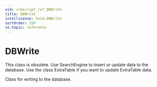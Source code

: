 ```yaml
---
uid: crmscript_ref_DBWrite
title: DBWrite
intellisense: Void.DBWrite
sortOrder: 259
so.topic: reference
---
```


# DBWrite

This class is obsolete. Use SearchEngine to insert or update data to the database. Use the class ExtraTable if you want to update ExtraTable data.

Class for writing to the database.
